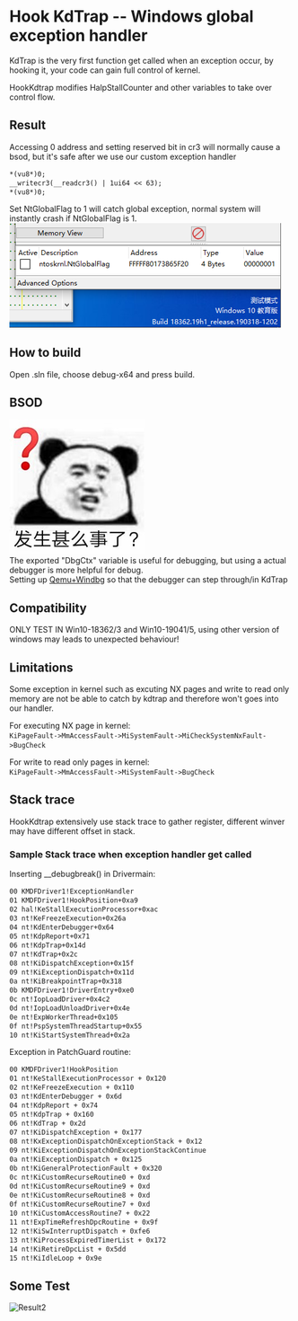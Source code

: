 # Hook KdTrap -- Windows global exception handler

KdTrap is the very first function get called when an exception occur, by hooking it, your code can gain full control of kernel. 

HookKdtrap modifies HalpStallCounter and other variables to take over control flow.  


## Result
Accessing 0 address and setting reserved bit in cr3 will normally cause a bsod, but it's safe after we use our custom exception handler  
```
*(vu8*)0;
__writecr3(__readcr3() | 1ui64 << 63);
*(vu8*)0;    
```  

Set NtGlobalFlag to 1 will catch global exception, normal system will instantly crash if NtGlobalFlag is 1.  
![Result1](/pic/18362.png)
  
## How to build
Open .sln file, choose debug-x64 and press build. 
  
## BSOD
![WhatHappen](/pic/how.jpg)  
The exported "DbgCtx" variable is useful for debugging, but using a actual debugger is more helpful for debug.  
Setting up [Qemu+Windbg](https://learn.microsoft.com/en-us/windows-hardware/drivers/debugger/setting-up-qemu-kernel-mode-debugging-using-exdi) so that the debugger can step through/in KdTrap  

## Compatibility
ONLY TEST IN Win10-18362/3 and Win10-19041/5, using other version of windows may leads to unexpected behaviour! 
  
## Limitations
Some exception in kernel such as excuting NX pages and write to read only memory are not be able to catch by kdtrap and therefore won't goes into our handler. 
  
For executing NX page in kernel:  
```KiPageFault->MmAccessFault->MiSystemFault->MiCheckSystemNxFault->BugCheck ```
  
For write to read only pages in kernel:  
```KiPageFault->MmAccessFault->MiSystemFault->BugCheck ```  

## Stack trace  
HookKdtrap extensively use stack trace to gather register, different winver may have different offset in stack.  

### Sample Stack trace when exception handler get called  

Inserting __debugbreak() in Drivermain:  
```
00 KMDFDriver1!ExceptionHandler
01 KMDFDriver1!HookPosition+0xa9
02 hal!KeStallExecutionProcessor+0xac
03 nt!KeFreezeExecution+0x26a
04 nt!KdEnterDebugger+0x64
05 nt!KdpReport+0x71
06 nt!KdpTrap+0x14d
07 nt!KdTrap+0x2c
08 nt!KiDispatchException+0x15f
09 nt!KiExceptionDispatch+0x11d
0a nt!KiBreakpointTrap+0x318
0b KMDFDriver1!DriverEntry+0xe0
0c nt!IopLoadDriver+0x4c2
0d nt!IopLoadUnloadDriver+0x4e
0e nt!ExpWorkerThread+0x105
0f nt!PspSystemThreadStartup+0x55
10 nt!KiStartSystemThread+0x2a
```  
  
Exception in PatchGuard routine:  
```
00 KMDFDriver1!HookPosition
01 nt!KeStallExecutionProcessor + 0x120
02 nt!KeFreezeExecution + 0x110
03 nt!KdEnterDebugger + 0x6d
04 nt!KdpReport + 0x74
05 nt!KdpTrap + 0x160
06 nt!KdTrap + 0x2d
07 nt!KiDispatchException + 0x177
08 nt!KxExceptionDispatchOnExceptionStack + 0x12
09 nt!KiExceptionDispatchOnExceptionStackContinue
0a nt!KiExceptionDispatch + 0x125
0b nt!KiGeneralProtectionFault + 0x320
0c nt!KiCustomRecurseRoutine0 + 0xd
0d nt!KiCustomRecurseRoutine9 + 0xd
0e nt!KiCustomRecurseRoutine8 + 0xd
0f nt!KiCustomRecurseRoutine7 + 0xd
10 nt!KiCustomAccessRoutine7 + 0x22
11 nt!ExpTimeRefreshDpcRoutine + 0x9f
12 nt!KiSwInterruptDispatch + 0xfe6
13 nt!KiProcessExpiredTimerList + 0x172
14 nt!KiRetireDpcList + 0x5dd
15 nt!KiIdleLoop + 0x9e
```  

## Some Test
![Result2](/pic/19045.png)


